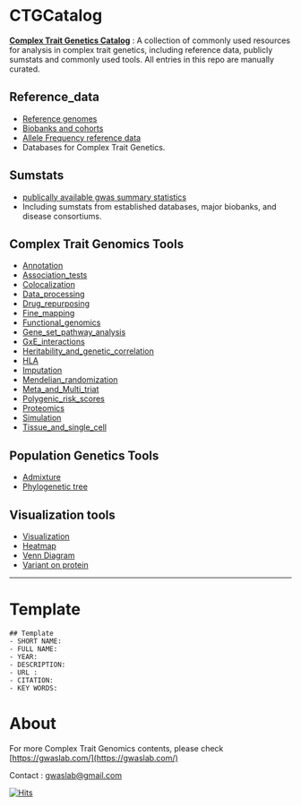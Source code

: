 
# CTGCatalog

**[Complex Trait Genetics Catalog](https://cloufield.github.io/CTGCatalog/)** : A collection of commonly used resources for analysis in complex trait genetics, including reference data, publicly sumstats and commonly used tools. All entries in this repo are manually curated.

## Reference_data
* [Reference genomes](https://cloufield.github.io/CTGCatalog/Reference_data_Genome_README/)
* [Biobanks and cohorts](https://catalog.gwaslab.com/Sumstats_Biobanks_Cohorts_README/)
* [Allele Frequency reference data](https://cloufield.github.io/CTGCatalog/Reference_data_Allele_Frequency_README/)
* Databases for Complex Trait Genetics.

## Sumstats   
* [publically available gwas summary statistics](https://cloufield.github.io/CTGCatalog/Sumstats_README/)
* Including sumstats from established databases, major biobanks, and disease consortiums.

## Complex Trait Genomics Tools
* [Annotation](https://cloufield.github.io/CTGCatalog/Tools_Annotation_README/)
* [Association_tests](https://cloufield.github.io/CTGCatalog/Tools_Association_tests_README/)
* [Colocalization](https://cloufield.github.io/CTGCatalog/Tools_Colocalization_README/)
* [Data_processing](https://cloufield.github.io/CTGCatalog/Tools_Data_processing_README/)
* [Drug_repurposing](https://cloufield.github.io/CTGCatalog/Tools_Drug_discovery_README/)
* [Fine_mapping](https://cloufield.github.io/CTGCatalog/Tools_Fine_mapping_README/)
* [Functional_genomics](https://cloufield.github.io/CTGCatalog/Tools_Gene_prioritization_README/)
* [Gene_set_pathway_analysis](https://cloufield.github.io/CTGCatalog/Tools_Gene_set_pathway_analysis_README/)
* [GxE_interactions](https://cloufield.github.io/CTGCatalog/Tools_GxE_interactions_README/)
* [Heritability_and_genetic_correlation](https://cloufield.github.io/CTGCatalog/Tools_Heritability_and_genetic_correlation_README/)
* [HLA](https://catalog.gwaslab.com/Tools_HLA_README/)
* [Imputation](https://cloufield.github.io/CTGCatalog/Tools_Imputation_README/)
* [Mendelian_randomization](https://cloufield.github.io/CTGCatalog/Tools_Mendelian_randomization_README/)
* [Meta_and_Multi_triat](https://cloufield.github.io/CTGCatalog/Tools_Meta_and_Multi_triat_README/)
* [Polygenic_risk_scores](https://cloufield.github.io/CTGCatalog/Tools_Polygenic_risk_scores_README/)
* [Proteomics](https://cloufield.github.io/CTGCatalog/Tools_Proteomics_README/)
* [Simulation](https://cloufield.github.io/CTGCatalog/Tools_Simulation_README/)
* [Tissue_and_single_cell](https://cloufield.github.io/CTGCatalog/Tools_Tissue_and_single_cell_README/)

## Population Genetics Tools
* [Admixture](https://catalog.gwaslab.com/Population_Genetics_Admixture_README/)
* [Phylogenetic tree](https://catalog.gwaslab.com/Population_Genetics_Phylogenetic_tree_README/)

## Visualization tools
* [Visualization](https://catalog.gwaslab.com/Visualization_README/)
* [Heatmap](https://catalog.gwaslab.com/Visualization_Heatmap_README/)
* [Venn Diagram](https://catalog.gwaslab.com/Visualization_Venn_diagram_README/)
* [Variant on protein](https://catalog.gwaslab.com/Visualization_Variants_on_protein_README/)


--------

# Template
```
## Template
- SHORT NAME: 
- FULL NAME: 
- YEAR: 
- DESCRIPTION: 
- URL : 
- CITATION: 
- KEY WORDS: 
```
# About
For more Complex Trait Genomics contents, please check [https://gwaslab.com/](https://gwaslab.com/)

Contact : gwaslab@gmail.com

[![Hits](https://hits.seeyoufarm.com/api/count/incr/badge.svg?url=https%3A%2F%2Fcloufield.github.io%2FCTGCatalog%2F&count_bg=%2379C83D&title_bg=%23555555&icon=&icon_color=%23E7E7E7&title=Daily%2FTotal+views&edge_flat=false)](https://hits.seeyoufarm.com)
